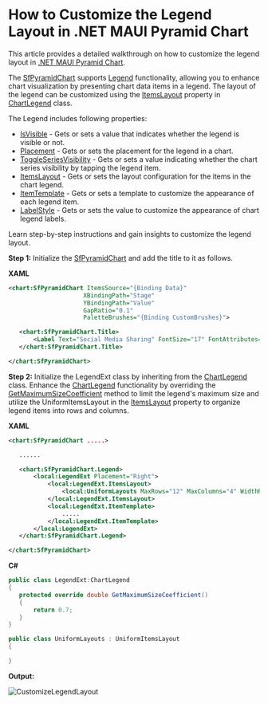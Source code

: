 # How to Customize the Legend Layout in .NET MAUI Pyramid Chart
This article provides a detailed walkthrough on how to customize the legend layout in [.NET MAUI Pyramid Chart](https://www.syncfusion.com/maui-controls/maui-pyramid-charts).

The [SfPyramidChart](https://help.syncfusion.com/cr/maui/Syncfusion.Maui.Charts.SfPyramidChart.html) supports [Legend](https://help.syncfusion.com/cr/maui/Syncfusion.Maui.Charts.ChartBase.html#Syncfusion_Maui_Charts_ChartBase_Legend) functionality, allowing you to enhance chart visualization by presenting chart data items in a legend. The layout of the legend can be customized using the [ItemsLayout](https://help.syncfusion.com/cr/maui/Syncfusion.Maui.Charts.ChartLegend.html#Syncfusion_Maui_Charts_ChartLegend_ItemsLayout) property in [ChartLegend](https://help.syncfusion.com/cr/maui/Syncfusion.Maui.Charts.ChartLegend.html) class.

The Legend includes following properties:
* [IsVisible](https://help.syncfusion.com/cr/maui/Syncfusion.Maui.Charts.ChartLegend.html#Syncfusion_Maui_Charts_ChartLegend_IsVisible) - Gets or sets a value that indicates whether the legend is visible or not.
* [Placement](https://help.syncfusion.com/cr/maui/Syncfusion.Maui.Charts.ChartLegend.html#Syncfusion_Maui_Charts_ChartLegend_Placement) - Gets or sets the placement for the legend in a chart.
* [ToggleSeriesVisibility](https://help.syncfusion.com/cr/maui/Syncfusion.Maui.Charts.ChartLegend.html#Syncfusion_Maui_Charts_ChartLegend_ToggleSeriesVisibility) - Gets or sets a value indicating whether the chart series visibility by tapping the legend item.
* [ItemsLayout](https://help.syncfusion.com/cr/maui/Syncfusion.Maui.Charts.ChartLegend.html#Syncfusion_Maui_Charts_ChartLegend_ItemsLayout) - Gets or sets the layout configuration for the items in the chart legend.
* [ItemTemplate](https://help.syncfusion.com/cr/maui/Syncfusion.Maui.Charts.ChartLegend.html#Syncfusion_Maui_Charts_ChartLegend_ItemTemplate) - Gets or sets a template to customize the appearance of each legend item.
* [LabelStyle](https://help.syncfusion.com/cr/maui/Syncfusion.Maui.Charts.ChartLegend.html#Syncfusion_Maui_Charts_ChartLegend_LabelStyle) - Gets or sets the value to customize the appearance of chart legend labels.

Learn step-by-step instructions and gain insights to customize the legend layout.

**Step 1:** Initialize the [SfPyramidChart](https://help.syncfusion.com/maui/pyramid-charts/getting-started) and add the title to it as follows.

**XAML**

 ```xml
<chart:SfPyramidChart ItemsSource="{Binding Data}"
                      XBindingPath="Stage"
                      YBindingPath="Value"
                      GapRatio="0.1"
                      PaletteBrushes="{Binding CustomBrushes}">

    <chart:SfPyramidChart.Title>
        <Label Text="Social Media Sharing" FontSize="17" FontAttributes="Bold" HorizontalTextAlignment="Center"/>
    </chart:SfPyramidChart.Title>

</chart:SfPyramidChart> 
 ```
 
**Step 2:** Initialize the LegendExt class by inheriting from the [ChartLegend](https://help.syncfusion.com/maui/pyramid-charts/legend) class. Enhance the [ChartLegend](https://help.syncfusion.com/maui/pyramid-charts/legend) functionality by overriding the [GetMaximumSizeCoefficient](https://help.syncfusion.com/cr/maui/Syncfusion.Maui.Charts.ChartLegend.html#Syncfusion_Maui_Charts_ChartLegend_GetMaximumSizeCoefficient) method to limit the legend's maximum size and utilize the UniformItemsLayout in the [ItemsLayout](https://help.syncfusion.com/maui/pyramid-charts/legend#items-layout) property to organize legend items into rows and columns.

**XAML**
 
 ```xml
<chart:SfPyramidChart .....>

    ......

    <chart:SfPyramidChart.Legend>
        <local:LegendExt Placement="Right">
            <local:LegendExt.ItemsLayout>
                <local:UniformLayouts MaxRows="12" MaxColumns="4" WidthRequest="600" FlowDirection="LeftToRight" />
            </local:LegendExt.ItemsLayout>
            <local:LegendExt.ItemTemplate>
                .....
            </local:LegendExt.ItemTemplate>
        </local:LegendExt>
    </chart:SfPyramidChart.Legend>

</chart:SfPyramidChart> 
 ```
 
**C#**
 
 ```csharp
public class LegendExt:ChartLegend
{
    protected override double GetMaximumSizeCoefficient()
    {
        return 0.7;
    }
} 

public class UniformLayouts : UniformItemsLayout
{

}
 ```
 

**Output:**

![CustomizeLegendLayout](https://github.com/user-attachments/assets/ab4c09a8-7760-4707-8f4a-6f838fd5c6c7)

